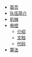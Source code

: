 <!-- _sidebar.md -->

* [首页]()
* [队伍简介](README.md)
* [机械](README.md)
* [电控](README.md)
    * [介绍](README.md)
    * [文档](README.md)
    * [代码](README.md)
* [算法](README.md)